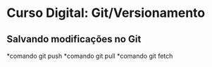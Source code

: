 # Curso Digital: Git/Versionamento


## Salvando modificações no Git
*comando git push
*comando git pull
*comando git fetch
